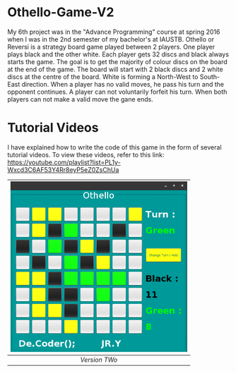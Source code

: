 # Othello-Game-V2

My 6th project was in the "Advance Programming" course at spring 2016 when I was in the 2nd semester of my bachelor's at IAUSTB. Othello or Reversi is a strategy board game played between 2 players. One player plays black and the other white. Each player gets 32 discs and black always starts the game. The goal is to get the majority of colour discs on the board at the end of the game. The board will start with 2 black discs and 2 white discs at the centre of the board. White is forming a North-West to South-East direction. When a player has no valid moves, he pass his turn and the opponent continues. A player can not voluntarily forfeit his turn. When both players can not make a valid move the gane ends.

# Tutorial Videos
I have explained how to write the code of this game in the form of several tutorial videos. To view these videos, refer to this link: https://youtube.com/playlist?list=PL1y-Wxcd3C6AF53Y4Rr8eyP5eZ0ZsChUa

| <img src="out1.png" alt="Pair Game" width="400"/> | 
|:--:| 
| *Version TWo* |



